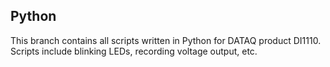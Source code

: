 ## **Python**

This branch contains all scripts written in Python for DATAQ product DI1110. Scripts include blinking LEDs, recording voltage output, etc.
